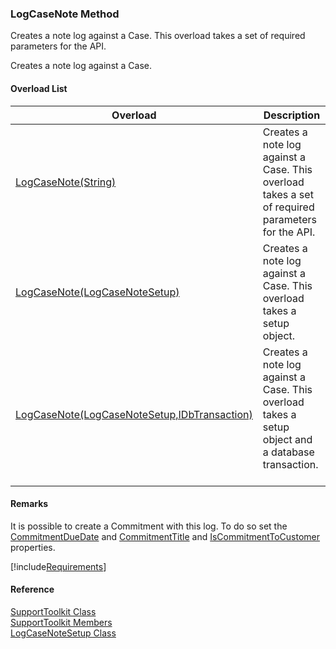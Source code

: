﻿### LogCaseNote Method

Creates a note log against a Case. This overload takes a set of required parameters for the API.

Creates a note log against a Case.

#### Overload List

| Overload | Description |
| --- | --- |
| [LogCaseNote(String)](FChoice.Toolkits.Clarify~FChoice.Toolkits.Clarify.Support.SupportToolkit~LogCaseNote(String).md) | Creates a note log against a Case. This overload takes a set of required parameters for the API.   |
| [LogCaseNote(LogCaseNoteSetup)](FChoice.Toolkits.Clarify~FChoice.Toolkits.Clarify.Support.SupportToolkit~LogCaseNote(LogCaseNoteSetup).md) | Creates a note log against a Case. This overload takes a setup object.   |
| [LogCaseNote(LogCaseNoteSetup,IDbTransaction)](FChoice.Toolkits.Clarify~FChoice.Toolkits.Clarify.Support.SupportToolkit~LogCaseNote(LogCaseNoteSetup,IDbTransaction).md) | Creates a note log against a Case. This overload takes a setup object and a database transaction.   |

#### Remarks

It is possible to create a Commitment with this log. To do so set the [CommitmentDueDate](FChoice.Toolkits.Clarify~FChoice.Toolkits.Clarify.Support.LogCaseNoteSetup~CommitmentDueDate.md) and [CommitmentTitle](FChoice.Toolkits.Clarify~FChoice.Toolkits.Clarify.Support.LogCaseNoteSetup~CommitmentTitle.md) and [IsCommitmentToCustomer](FChoice.Toolkits.Clarify~FChoice.Toolkits.Clarify.Support.LogCaseNoteSetup~IsCommitmentToCustomer.md) properties.

[!include[Requirements](../partials/requirements.md)]



#### Reference

[SupportToolkit Class](FChoice.Toolkits.Clarify~FChoice.Toolkits.Clarify.Support.SupportToolkit.md)  
[SupportToolkit Members](FChoice.Toolkits.Clarify~FChoice.Toolkits.Clarify.Support.SupportToolkit_members.md)  
[LogCaseNoteSetup Class](FChoice.Toolkits.Clarify~FChoice.Toolkits.Clarify.Support.LogCaseNoteSetup.md)
